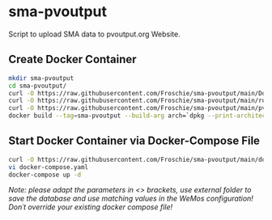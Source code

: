 # sma-pvoutput
Script to upload SMA data to pvoutput.org Website.


## Create Docker Container

```bash
mkdir sma-pvoutput
cd sma-pvoutput/
curl -O https://raw.githubusercontent.com/Froschie/sma-pvoutput/main/Dockerfile
curl -O https://raw.githubusercontent.com/Froschie/sma-pvoutput/main/run
curl -O https://raw.githubusercontent.com/Froschie/sma-pvoutput/main/pvoutput.py
docker build --tag=sma-pvoutput --build-arg arch=`dpkg --print-architecture` .
```


## Start Docker Container via Docker-Compose File
```bash
curl -O https://raw.githubusercontent.com/Froschie/sma-pvoutput/main/docker-compose.yaml
vi docker-compose.yaml
docker-compose up -d
```
*Note: please adapt the parameters in <> brackets, use external folder to save the database and use matching values in the WeMos configuration! Don´t override your existing docker compose file!*

